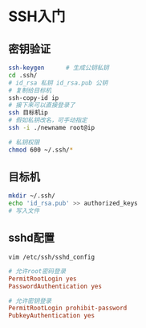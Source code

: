 <!-- 
title: SSH
sort: 
--> 
# SSH入门

## 密钥验证

```bash
ssh-keygen		# 生成公钥私钥
cd .ssh/
# id_rsa 私钥	id_rsa.pub 公钥
# 复制给目标机
ssh-copy-id ip
# 接下来可以直接登录了
ssh 目标机ip
# 假如私钥改名，可手动指定
ssh -i ./newname root@ip

# 私钥权限
chmod 600 ~/.ssh/*
```

## 目标机

```bash
mkdir ~/.ssh/
echo 'id_rsa.pub' >> authorized_keys
# 写入文件
```

## sshd配置

`vim /etc/ssh/sshd_config`

```ini
# 允许root密码登录
PermitRootLogin yes
PasswordAuthentication yes

# 允许密钥登录
PermitRootLogin prohibit-password
PubkeyAuthentication yes
```
